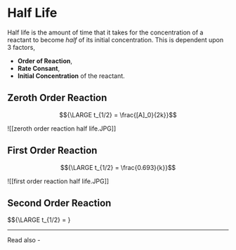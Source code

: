 # Half Life

Half life is the amount of time that it takes for the concentration of a reactant to become *half* of its initial concentration. This is dependent upon 3 factors,

-  **Order of Reaction**,
-  **Rate Consant**,
-  **Initial Concentration** of the reactant.


## Zeroth Order Reaction

$${\LARGE t_{1/2} = \frac{[A]_0}{2k}}$$

![[zeroth order reaction half life.JPG]]

## First Order Reaction

$${\LARGE t_{1/2} = \frac{0.693}{k}}$$

![[first order reaction half life.JPG]]

## Second Order Reaction

$${\LARGE t_{1/2} = }

---
Read also - 
